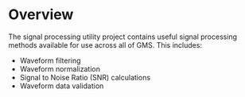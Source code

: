 # Overview
The signal processing utility project contains useful signal processing methods available for
use across all of GMS. This includes:
- Waveform filtering
- Waveform normalization
- Signal to Noise Ratio (SNR) calculations
- Waveform data validation
